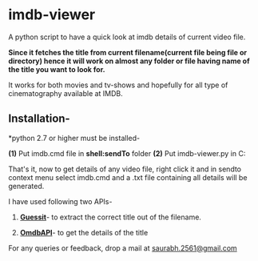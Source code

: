 imdb-viewer
===========

A python script to have a quick look at imdb details of current video file.

<b>Since it fetches the title from current filename(current file being file or directory) hence it will work on almost any folder or file having name of the title you want to look for.</b>

It works for both movies and tv-shows and hopefully for all type of cinematography available at IMDB.

Installation-
--------------
*python 2.7 or higher must be installed-

<b>(1)</b> Put imdb.cmd file in <b>shell:sendTo</b> folder
<b>(2)</b> Put imdb-viewer.py in C:

That's it, now to get details of any video file, right click it and in sendto context menu select imdb.cmd
and a .txt file containing all details will be generated.

I have used following two APIs-

1) <b><a href="http://api.guessit.io/">Guessit</a></b>- to extract the correct title out of the filename.
  
2) <b><a href="http://omdbapi.com/">OmdbAPI</a></b>- to get the details of the title
  
  
For any queries or feedback, drop a mail at saurabh.2561@gmail.com
